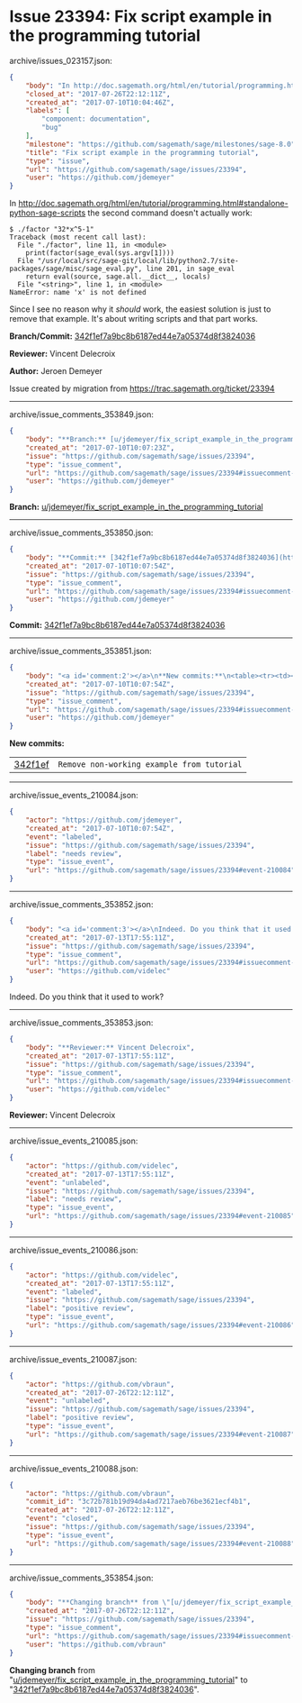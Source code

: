 # Issue 23394: Fix script example in the programming tutorial

archive/issues_023157.json:
```json
{
    "body": "In http://doc.sagemath.org/html/en/tutorial/programming.html#standalone-python-sage-scripts the second command doesn't actually work:\n\n```\n$ ./factor \"32*x^5-1\"\nTraceback (most recent call last):\n  File \"./factor\", line 11, in <module>\n    print(factor(sage_eval(sys.argv[1])))\n  File \"/usr/local/src/sage-git/local/lib/python2.7/site-packages/sage/misc/sage_eval.py\", line 201, in sage_eval\n    return eval(source, sage.all.__dict__, locals)\n  File \"<string>\", line 1, in <module>\nNameError: name 'x' is not defined\n```\n\nSince I see no reason why it *should* work, the easiest solution is just to remove that example. It's about writing scripts and that part works.\n\n**Branch/Commit:** [342f1ef7a9bc8b6187ed44e7a05374d8f3824036](https://github.com/sagemath/sagetrac-mirror/commit/342f1ef7a9bc8b6187ed44e7a05374d8f3824036)\n\n**Reviewer:** Vincent Delecroix\n\n**Author:** Jeroen Demeyer\n\nIssue created by migration from https://trac.sagemath.org/ticket/23394\n\n",
    "closed_at": "2017-07-26T22:12:11Z",
    "created_at": "2017-07-10T10:04:46Z",
    "labels": [
        "component: documentation",
        "bug"
    ],
    "milestone": "https://github.com/sagemath/sage/milestones/sage-8.0",
    "title": "Fix script example in the programming tutorial",
    "type": "issue",
    "url": "https://github.com/sagemath/sage/issues/23394",
    "user": "https://github.com/jdemeyer"
}
```
In http://doc.sagemath.org/html/en/tutorial/programming.html#standalone-python-sage-scripts the second command doesn't actually work:

```
$ ./factor "32*x^5-1"
Traceback (most recent call last):
  File "./factor", line 11, in <module>
    print(factor(sage_eval(sys.argv[1])))
  File "/usr/local/src/sage-git/local/lib/python2.7/site-packages/sage/misc/sage_eval.py", line 201, in sage_eval
    return eval(source, sage.all.__dict__, locals)
  File "<string>", line 1, in <module>
NameError: name 'x' is not defined
```

Since I see no reason why it *should* work, the easiest solution is just to remove that example. It's about writing scripts and that part works.

**Branch/Commit:** [342f1ef7a9bc8b6187ed44e7a05374d8f3824036](https://github.com/sagemath/sagetrac-mirror/commit/342f1ef7a9bc8b6187ed44e7a05374d8f3824036)

**Reviewer:** Vincent Delecroix

**Author:** Jeroen Demeyer

Issue created by migration from https://trac.sagemath.org/ticket/23394





---

archive/issue_comments_353849.json:
```json
{
    "body": "**Branch:** [u/jdemeyer/fix_script_example_in_the_programming_tutorial](https://github.com/sagemath/sagetrac-mirror/tree/u/jdemeyer/fix_script_example_in_the_programming_tutorial)",
    "created_at": "2017-07-10T10:07:23Z",
    "issue": "https://github.com/sagemath/sage/issues/23394",
    "type": "issue_comment",
    "url": "https://github.com/sagemath/sage/issues/23394#issuecomment-353849",
    "user": "https://github.com/jdemeyer"
}
```

**Branch:** [u/jdemeyer/fix_script_example_in_the_programming_tutorial](https://github.com/sagemath/sagetrac-mirror/tree/u/jdemeyer/fix_script_example_in_the_programming_tutorial)



---

archive/issue_comments_353850.json:
```json
{
    "body": "**Commit:** [342f1ef7a9bc8b6187ed44e7a05374d8f3824036](https://github.com/sagemath/sagetrac-mirror/commit/342f1ef7a9bc8b6187ed44e7a05374d8f3824036)",
    "created_at": "2017-07-10T10:07:54Z",
    "issue": "https://github.com/sagemath/sage/issues/23394",
    "type": "issue_comment",
    "url": "https://github.com/sagemath/sage/issues/23394#issuecomment-353850",
    "user": "https://github.com/jdemeyer"
}
```

**Commit:** [342f1ef7a9bc8b6187ed44e7a05374d8f3824036](https://github.com/sagemath/sagetrac-mirror/commit/342f1ef7a9bc8b6187ed44e7a05374d8f3824036)



---

archive/issue_comments_353851.json:
```json
{
    "body": "<a id='comment:2'></a>\n**New commits:**\n<table><tr><td><a href=\"https://github.com/sagemath/sagetrac-mirror/commit/342f1ef7a9bc8b6187ed44e7a05374d8f3824036\">342f1ef</a></td><td><code>Remove non-working example from tutorial</code></td></tr></table>\n",
    "created_at": "2017-07-10T10:07:54Z",
    "issue": "https://github.com/sagemath/sage/issues/23394",
    "type": "issue_comment",
    "url": "https://github.com/sagemath/sage/issues/23394#issuecomment-353851",
    "user": "https://github.com/jdemeyer"
}
```

<a id='comment:2'></a>
**New commits:**
<table><tr><td><a href="https://github.com/sagemath/sagetrac-mirror/commit/342f1ef7a9bc8b6187ed44e7a05374d8f3824036">342f1ef</a></td><td><code>Remove non-working example from tutorial</code></td></tr></table>




---

archive/issue_events_210084.json:
```json
{
    "actor": "https://github.com/jdemeyer",
    "created_at": "2017-07-10T10:07:54Z",
    "event": "labeled",
    "issue": "https://github.com/sagemath/sage/issues/23394",
    "label": "needs review",
    "type": "issue_event",
    "url": "https://github.com/sagemath/sage/issues/23394#event-210084"
}
```



---

archive/issue_comments_353852.json:
```json
{
    "body": "<a id='comment:3'></a>\nIndeed. Do you think that it used to work?",
    "created_at": "2017-07-13T17:55:11Z",
    "issue": "https://github.com/sagemath/sage/issues/23394",
    "type": "issue_comment",
    "url": "https://github.com/sagemath/sage/issues/23394#issuecomment-353852",
    "user": "https://github.com/videlec"
}
```

<a id='comment:3'></a>
Indeed. Do you think that it used to work?



---

archive/issue_comments_353853.json:
```json
{
    "body": "**Reviewer:** Vincent Delecroix",
    "created_at": "2017-07-13T17:55:11Z",
    "issue": "https://github.com/sagemath/sage/issues/23394",
    "type": "issue_comment",
    "url": "https://github.com/sagemath/sage/issues/23394#issuecomment-353853",
    "user": "https://github.com/videlec"
}
```

**Reviewer:** Vincent Delecroix



---

archive/issue_events_210085.json:
```json
{
    "actor": "https://github.com/videlec",
    "created_at": "2017-07-13T17:55:11Z",
    "event": "unlabeled",
    "issue": "https://github.com/sagemath/sage/issues/23394",
    "label": "needs review",
    "type": "issue_event",
    "url": "https://github.com/sagemath/sage/issues/23394#event-210085"
}
```



---

archive/issue_events_210086.json:
```json
{
    "actor": "https://github.com/videlec",
    "created_at": "2017-07-13T17:55:11Z",
    "event": "labeled",
    "issue": "https://github.com/sagemath/sage/issues/23394",
    "label": "positive review",
    "type": "issue_event",
    "url": "https://github.com/sagemath/sage/issues/23394#event-210086"
}
```



---

archive/issue_events_210087.json:
```json
{
    "actor": "https://github.com/vbraun",
    "created_at": "2017-07-26T22:12:11Z",
    "event": "unlabeled",
    "issue": "https://github.com/sagemath/sage/issues/23394",
    "label": "positive review",
    "type": "issue_event",
    "url": "https://github.com/sagemath/sage/issues/23394#event-210087"
}
```



---

archive/issue_events_210088.json:
```json
{
    "actor": "https://github.com/vbraun",
    "commit_id": "3c72b781b19d94da4ad7217aeb76be3621ecf4b1",
    "created_at": "2017-07-26T22:12:11Z",
    "event": "closed",
    "issue": "https://github.com/sagemath/sage/issues/23394",
    "type": "issue_event",
    "url": "https://github.com/sagemath/sage/issues/23394#event-210088"
}
```



---

archive/issue_comments_353854.json:
```json
{
    "body": "**Changing branch** from \"[u/jdemeyer/fix_script_example_in_the_programming_tutorial](https://github.com/sagemath/sagetrac-mirror/tree/u/jdemeyer/fix_script_example_in_the_programming_tutorial)\" to \"[342f1ef7a9bc8b6187ed44e7a05374d8f3824036](https://github.com/sagemath/sagetrac-mirror/commit/342f1ef7a9bc8b6187ed44e7a05374d8f3824036)\".",
    "created_at": "2017-07-26T22:12:11Z",
    "issue": "https://github.com/sagemath/sage/issues/23394",
    "type": "issue_comment",
    "url": "https://github.com/sagemath/sage/issues/23394#issuecomment-353854",
    "user": "https://github.com/vbraun"
}
```

**Changing branch** from "[u/jdemeyer/fix_script_example_in_the_programming_tutorial](https://github.com/sagemath/sagetrac-mirror/tree/u/jdemeyer/fix_script_example_in_the_programming_tutorial)" to "[342f1ef7a9bc8b6187ed44e7a05374d8f3824036](https://github.com/sagemath/sagetrac-mirror/commit/342f1ef7a9bc8b6187ed44e7a05374d8f3824036)".
